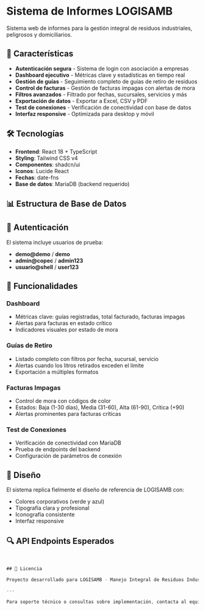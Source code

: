 # Sistema de Informes LOGISAMB

Sistema web de informes para la gestión integral de residuos industriales, peligrosos y domiciliarios.

## 🚀 Características

- **Autenticación segura** - Sistema de login con asociación a empresas
- **Dashboard ejecutivo** - Métricas clave y estadísticas en tiempo real
- **Gestión de guías** - Seguimiento completo de guías de retiro de residuos
- **Control de facturas** - Gestión de facturas impagas con alertas de mora
- **Filtros avanzados** - Filtrado por fechas, sucursales, servicios y más
- **Exportación de datos** - Exportar a Excel, CSV y PDF
- **Test de conexiones** - Verificación de conectividad con base de datos
- **Interfaz responsive** - Optimizada para desktop y móvil

## 🛠️ Tecnologías

- **Frontend**: React 18 + TypeScript
- **Styling**: Tailwind CSS v4
- **Componentes**: shadcn/ui
- **Iconos**: Lucide React
- **Fechas**: date-fns
- **Base de datos**: MariaDB (backend requerido)

## 📊 Estructura de Base de Datos



## 🔐 Autenticación

El sistema incluye usuarios de prueba:
- **demo@demo** / **demo**
- **admin@copec** / **admin123**
- **usuario@shell** / **user123**

## 📱 Funcionalidades

### Dashboard
- Métricas clave: guías registradas, total facturado, facturas impagas
- Alertas para facturas en estado crítico
- Indicadores visuales por estado de mora

### Guías de Retiro
- Listado completo con filtros por fecha, sucursal, servicio
- Alertas cuando los litros retirados exceden el límite
- Exportación a múltiples formatos

### Facturas Impagas
- Control de mora con códigos de color
- Estados: Baja (1-30 días), Media (31-60), Alta (61-90), Crítica (+90)
- Alertas prominentes para facturas críticas

### Test de Conexiones
- Verificación de conectividad con MariaDB
- Prueba de endpoints del backend
- Configuración de parámetros de conexión

## 🎨 Diseño

El sistema replica fielmente el diseño de referencia de LOGISAMB con:
- Colores corporativos (verde y azul)
- Tipografía clara y profesional
- Iconografía consistente
- Interfaz responsive

## 🔍 API Endpoints Esperados

```typescript


## 📄 Licencia

Proyecto desarrollado para LOGISAMB - Manejo Integral de Residuos Industriales, Peligrosos y Domiciliarios.

---

Para soporte técnico o consultas sobre implementación, contacta al equipo de desarrollo.